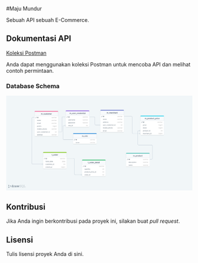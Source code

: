 #Maju Mundur

Sebuah API sebuah E-Commerce.

## Dokumentasi API

[Koleksi Postman](https://drive.google.com/file/d/1GniDZVgxkAAHQFK8pkowMLGvFvGV_BBw/view?usp=sharing)


Anda dapat menggunakan koleksi Postman untuk mencoba API dan melihat contoh permintaan.

### Database Schema

![Deskripsi Gambar](drawSQL-image-export-2024-05-12.png)



## Kontribusi

Jika Anda ingin berkontribusi pada proyek ini, silakan buat _pull request_.

## Lisensi

Tulis lisensi proyek Anda di sini.

